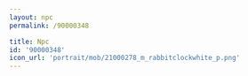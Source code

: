 ```yaml
---
layout: npc
permalink: /90000348

title: Npc
id: '90000348'
icon_url: 'portrait/mob/21000278_m_rabbitclockwhite_p.png'
---
```

